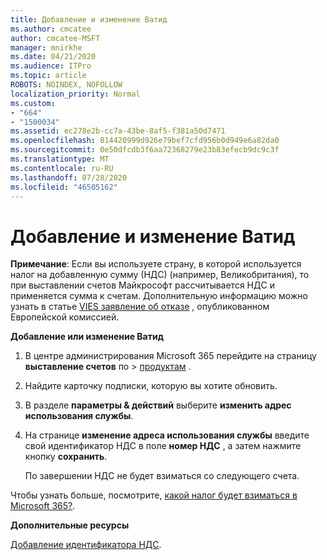 ```yaml
---
title: Добавление и изменение Ватид
ms.author: cmcatee
author: cmcatee-MSFT
manager: mnirkhe
ms.date: 04/21/2020
ms.audience: ITPro
ms.topic: article
ROBOTS: NOINDEX, NOFOLLOW
localization_priority: Normal
ms.custom:
- "664"
- "1500034"
ms.assetid: ec278e2b-cc7a-43be-8af5-f381a50d7471
ms.openlocfilehash: 814420999d926e79bef7cfd956b0d949e6a82da0
ms.sourcegitcommit: 0e50dfcdb3f6aa72368279e23b83efecb9dc9c3f
ms.translationtype: MT
ms.contentlocale: ru-RU
ms.lasthandoff: 07/28/2020
ms.locfileid: "46505162"
---
```

# <a name="how-to-add-or-edit-a-vatid"></a>Добавление и изменение Ватид

**Примечание**: Если вы используете страну, в которой используется налог на добавленную сумму (НДС) (например, Великобритания), то при выставлении счетов Майкрософт рассчитывается НДС и применяется сумма к счетам. Дополнительную информацию можно узнать в статье [VIES заявление об отказе](https://go.microsoft.com/fwlink/p/?LinkID=841741) , опубликованном Европейской комиссией.

**Добавление или изменение Ватид**

1. В центре администрирования Microsoft 365 перейдите на страницу **выставление счетов** по \> [продуктам](https://go.microsoft.com/fwlink/p/?linkid=842054) .

2. Найдите карточку подписки, которую вы хотите обновить.

3. В разделе **параметры & действий** выберите **изменить адрес использования службы**.

4. На странице **изменение адреса использования службы** введите свой идентификатор НДС в поле **номер НДС** , а затем нажмите кнопку **сохранить**.

    По завершении НДС не будет взиматься со следующего счета.

Чтобы узнать больше, посмотрите, [какой налог будет взиматься в Microsoft 365?](https://docs.microsoft.com/microsoft-365/commerce/billing-and-payments/tax-information).

**Дополнительные ресурсы**

[Добавление идентификатора НДС](https://docs.microsoft.com/microsoft-365/commerce/billing-and-payments/tax-information?view=o365-worldwide#add-your-vat-id-eu-countries-only).